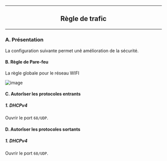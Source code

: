 --------------------------------------------------------------------------------------------------------------
## <p align='center'> Règle de trafic </p>
--------------------------------------------------------------------------------------------------------------
### A. Présentation
La configuration suivante permet unê amélioration de la sécurité.

#### B. Règle de Pare-feu
La règle globale pour le réseau WIFI

![image](https://github.com/user-attachments/assets/392354ef-45b8-4778-ac8d-33d9d36629a7)

#### C. Autorîser les protocoles entrants
##### 1. DHCPv4
Ouvrir le port `68/UDP`.

#### D. Autorîser les protocoles sortants
##### 1. DHCPv4
Ouvrir le port `68/UDP`.
